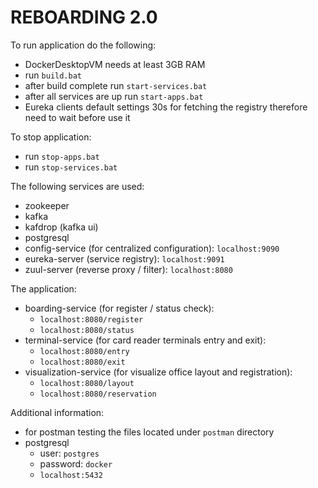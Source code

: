 REBOARDING 2.0
===

To run application do the following:
- DockerDesktopVM needs at least 3GB RAM
- run ```build.bat```
- after build complete run ```start-services.bat```
- after all services are up run ```start-apps.bat```
- Eureka clients default settings 30s for fetching the registry therefore need to wait before use it

To stop application:
- run ```stop-apps.bat```
- run ```stop-services.bat```

The following services are used:
- zookeeper
- kafka
- kafdrop (kafka ui)
- postgresql
- config-service (for centralized configuration): ```localhost:9090```
- eureka-server (service registry): ```localhost:9091```
- zuul-server (reverse proxy / filter): ```localhost:8080```

The application:
- boarding-service (for register / status check):
    - ```localhost:8080/register```
    - ```localhost:8080/status```
- terminal-service (for card reader terminals entry and exit):
    - ```localhost:8080/entry```
    - ```localhost:8080/exit```
- visualization-service (for visualize office layout and registration):
    - ```localhost:8080/layout```
    - ```localhost:8080/reservation```

Additional information:
- for postman testing the files located under ```postman``` directory
- postgresql 
    - user: ```postgres``` 
    - password: ```docker```
    - ```localhost:5432```
